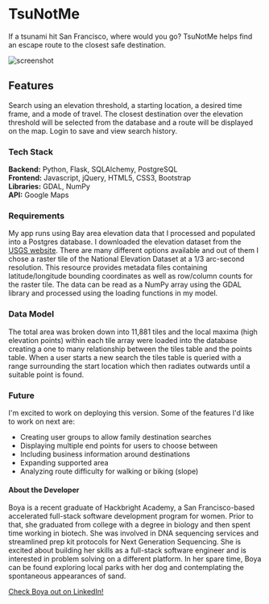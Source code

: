 # TsuNotMe
If a tsunami hit San Francisco, where would you go? TsuNotMe helps find an escape route to the closest safe destination.

![screenshot](https://github.com/BFangs/TsuNotMe/tree/master/static/img/screenshot.png)
## Features
Search using an elevation threshold, a starting location, a desired time frame, and a mode of travel. The closest destination over the elevation threshold will be selected from the database and a route will be displayed on the map. Login to save and view search history.
### Tech Stack
**Backend:** Python, Flask, SQLAlchemy, PostgreSQL  
**Frontend:** Javascript, jQuery, HTML5, CSS3, Bootstrap  
**Libraries:** GDAL, NumPy  
**API:** Google Maps
### Requirements
My app runs using Bay area elevation data that I processed and populated into a Postgres database. I downloaded the elevation dataset from the [USGS website](https://www.sciencebase.gov/catalog/item/581d224ee4b08da350d547ca). There are many different options available and out of them I chose a raster tile of the National Elevation Dataset at a 1/3 arc-second resolution. This resource provides metadata files containing latitude/longitude bounding coordinates as well as row/column counts for the raster tile. The data can be read as a NumPy array using the GDAL library and processed using the loading functions in my model.
### Data Model
The total area was broken down into 11,881 tiles and the local maxima (high elevation points) within each tile array were loaded into the database creating a one to many relationship between the tiles table and the points table. When a user starts a new search the tiles table is queried with a range surrounding the start location which then radiates outwards until a suitable point is found. 
### Future
I'm excited to work on deploying this version. Some of the features I'd like to work on next are:
* Creating user groups to allow family destination searches
* Displaying multiple end points for users to choose between
* Including business information around destinations
* Expanding supported area
* Analyzing route difficulty for walking or biking (slope)

#### About the Developer
Boya is a recent graduate of Hackbright Academy, a San Francisco-based accelerated full-stack software development program for women. Prior to that, she graduated from college with a degree in biology and then spent time working in biotech. She was involved in DNA sequencing services and streamlined prep kit protocols for Next Generation Sequencing. She is excited about building her skills as a full-stack software engineer and is interested in problem solving on a different platform. In her spare time, Boya can be found exploring local parks with her dog and contemplating the spontaneous appearances of sand.

[Check Boya out on LinkedIn!](https://www.linkedin.com/in/boyafang/)
